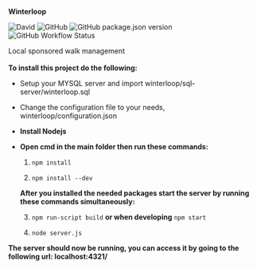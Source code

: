 **Winterloop**

![David](https://img.shields.io/david/semvis123/winterloop)
![GitHub](https://img.shields.io/github/license/semvis123/winterloop)
![GitHub package.json version](https://img.shields.io/github/package-json/v/semvis123/winterloop)
![GitHub Workflow Status](https://img.shields.io/github/workflow/status/semvis123/winterloop/Node.js%20CI)

Local sponsored walk management\
\
**To install this project do the following:**
* Setup your MYSQL server and import winterloop/sql-server/winterloop.sql
* Change the configuration file to your needs, winterloop/configuration.json
* **Install Nodejs**

* **Open cmd in the main folder then run these commands:**

  1) `npm install`

  2) `npm install --dev`



  **After you installed the needed packages start the server by running these commands simultaneously:**

  3) `npm run-script build` **or when developing** `npm start`

  4) `node server.js`


**The server should now be running, you can access it by going to the following url: localhost:4321/**
